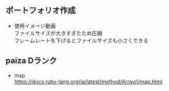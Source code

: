 ## ポートフォリオ作成
- 使用イメージ動画<br>
ファイルサイズが大きすぎたため圧縮<br>
フレームレートを下げるとファイルサイズも小さくできる

## paiza Dランク
- map<br>
https://docs.ruby-lang.org/ja/latest/method/Array/i/map.html
